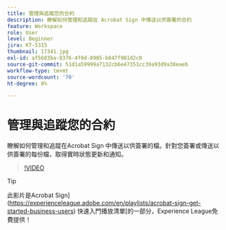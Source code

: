 ```yaml
---
title: 管理與追蹤您的合約
description: 瞭解如何管理和追蹤在 Acrobat Sign 中傳送以供簽署的合約
feature: Workspace
role: User
level: Beginner
jira: KT-5315
thumbnail: 17341.jpg
exl-id: af5683ba-8376-4f0d-8985-b647f901d2c0
source-git-commit: 51d1a59999a7132cb6e47351cc39a93d9a38eaeb
workflow-type: tm+mt
source-wordcount: '70'
ht-degree: 0%

---
```


# 管理與追蹤您的合約

瞭解如何管理和追蹤在Acrobat Sign 中傳送以供簽署的檔。針對您簽署或傳送以供簽署的每份檔，取得實時狀態更新和通知。

>[!VIDEO](https://video.tv.adobe.com/v/338695?quality=12&learn=on&hidetitle=true)

>[!TIP]
>
>此影片是Acrobat Sign](https://experienceleague.adobe.com/en/playlists/acrobat-sign-get-started-business-users) 快速入門播放清單[的一部分，Experience League免費提供！
